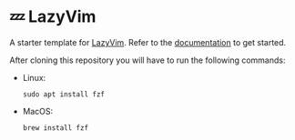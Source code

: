 # 💤 LazyVim

A starter template for [LazyVim](https://github.com/LazyVim/LazyVim).
Refer to the [documentation](https://lazyvim.github.io/installation) to get started.

After cloning this repository you will have to run the following commands:
- Linux:
  ```shell
  sudo apt install fzf
  ``` 
- MacOS:
  ```shell 
  brew install fzf
  ```


